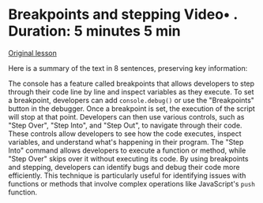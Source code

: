 # Breakpoints and stepping Video• . Duration: 5 minutes 5 min

[Original lesson](https://www.coursera.org/learn/uol-introduction-to-programming-2/lecture/xOhN4/breakpoints-and-stepping)

Here is a summary of the text in 8 sentences, preserving key information:

The console has a feature called breakpoints that allows developers to step through their code line by line and inspect variables as they execute. To set a breakpoint, developers can add `console.debug()` or use the "Breakpoints" button in the debugger. Once a breakpoint is set, the execution of the script will stop at that point. Developers can then use various controls, such as "Step Over", "Step Into", and "Step Out", to navigate through their code. These controls allow developers to see how the code executes, inspect variables, and understand what's happening in their program. The "Step Into" command allows developers to execute a function or method, while "Step Over" skips over it without executing its code. By using breakpoints and stepping, developers can identify bugs and debug their code more efficiently. This technique is particularly useful for identifying issues with functions or methods that involve complex operations like JavaScript's `push` function.

